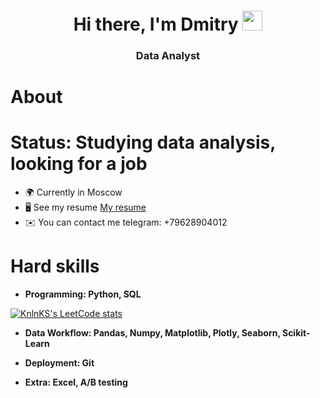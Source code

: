 <h1 align="center">Hi there, I'm <a target="_blank">Dmitry</a> 
<img src="https://github.com/blackcater/blackcater/raw/main/images/Hi.gif" height="32"/></h1>
<h3 align="center">Data Analyst</h3>

# About
# Status: Studying data analysis, looking for a job
* 🌍 Currently in Moscow
* 🖥️ See my resume
[My resume](https://sochi.hh.ru/applicant/resumes/view?resume=77246ca1ff0c9fa88b0039ed1f463241364a59)
* ✉️ You can contact me
  telegram: +79628904012
# Hard skills

* **Programming: Python, SQL**

[![KnlnKS's LeetCode stats](https://leetcode-stats-six.vercel.app/api?username=Gowritecoder)](https://github.com/KnlnKS/leetcode-stats)

* **Data Workflow: Pandas, Numpy, Matplotlib, Plotly, Seaborn, Scikit-Learn**

* **Deployment: Git**

* **Extra: Excel, A/B testing**
